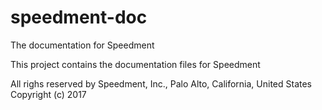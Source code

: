 # speedment-doc
The documentation for Speedment

This project contains the documentation files for Speedment

All righs reserved by Speedment, Inc., Palo Alto, California, United States
Copyright (c) 2017
